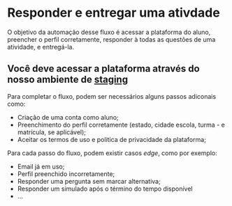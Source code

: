 # Responder e entregar uma ativdade

O objetivo da automação desse fluxo é acessar a plataforma do aluno, preencher o perfil corretamente, responder à todas as questões de uma atividade, e entregá-la.

## Você deve acessar a plataforma através do nosso ambiente de [staging](http://mobile.stg.appprova.com.br/)

Para completar o fluxo, podem ser necessários alguns passos adiconais como:

- Criação de uma conta como aluno;
- Preenchimento do perfil corretamente (estado, cidade escola, turma - e matrícula, se aplicável);
- Aceitar os termos de uso e politica de privacidade da plataforma;

Para cada passo do fluxo, podem existir casos _edge_, como por exemplo:
- Email já em uso;
- Perfil preenchido incorretamente;
- Responder uma pergunta sem marcar alternativa;
- Responder um simulado após o término do tempo disponível
- ...

